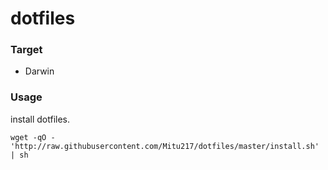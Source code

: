 # dotfiles

### Target

- Darwin

### Usage

install dotfiles.

```
wget -qO - 'http://raw.githubusercontent.com/Mitu217/dotfiles/master/install.sh' | sh
```
